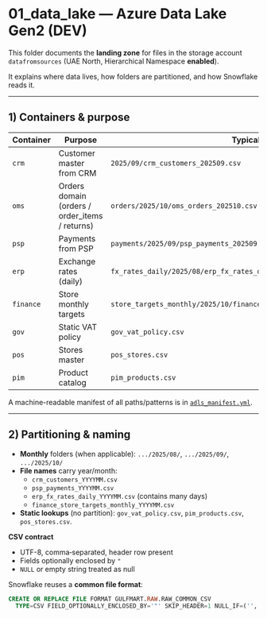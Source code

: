 # 01_data_lake — Azure Data Lake Gen2 (DEV)

This folder documents the **landing zone** for files in the storage account
`datafromsources` (UAE North, Hierarchical Namespace **enabled**).

It explains where data lives, how folders are partitioned, and how Snowflake reads it.

---

## 1) Containers & purpose

| Container | Purpose | Typical file |
|-----------|---------|--------------|
| `crm`     | Customer master from CRM | `2025/09/crm_customers_202509.csv` |
| `oms`     | Orders domain (orders / order_items / returns) | `orders/2025/10/oms_orders_202510.csv` |
| `psp`     | Payments from PSP | `payments/2025/09/psp_payments_202509.csv` |
| `erp`     | Exchange rates (daily) | `fx_rates_daily/2025/08/erp_fx_rates_daily_202508.csv` |
| `finance` | Store monthly targets | `store_targets_monthly/2025/10/finance_store_targets_monthly_202510.csv` |
| `gov`     | Static VAT policy | `gov_vat_policy.csv` |
| `pos`     | Stores master | `pos_stores.csv` |
| `pim`     | Product catalog | `pim_products.csv` |

A machine-readable manifest of all paths/patterns is in [`adls_manifest.yml`](./adls_manifest.yml).

---

## 2) Partitioning & naming

- **Monthly** folders (when applicable): `.../2025/08/`, `.../2025/09/`, `.../2025/10/`
- **File names** carry year/month:  
  - `crm_customers_YYYYMM.csv`  
  - `psp_payments_YYYYMM.csv`  
  - `erp_fx_rates_daily_YYYYMM.csv` (contains many days)  
  - `finance_store_targets_monthly_YYYYMM.csv`
- **Static lookups** (no partition): `gov_vat_policy.csv`, `pim_products.csv`, `pos_stores.csv`.

**CSV contract**

- UTF-8, comma‐separated, header row present
- Fields optionally enclosed by `"`
- `NULL` or empty string treated as null

Snowflake reuses a **common file format**:

```sql
CREATE OR REPLACE FILE FORMAT GULFMART.RAW.RAW_COMMON_CSV
  TYPE=CSV FIELD_OPTIONALLY_ENCLOSED_BY='"' SKIP_HEADER=1 NULL_IF=('','NULL');
